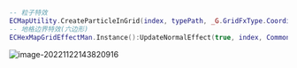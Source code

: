 ```lua
-- 粒子特效
ECMapUtility.CreateParticleInGrid(index, typePath, _G.GridFxType.Coordinate_Collect, GetFxScale(index), -1)
-- 地格边界特效(六边形)
ECHexMapGridEffectMan.Instance():UpdateNormalEffect(true, index, CommonCFG.EffectType.HEX_ALLY_MARK)
```

![image-20221122143820916](C:\Users\Administrator\AppData\Roaming\Typora\typora-user-images\image-20221122143820916.png)